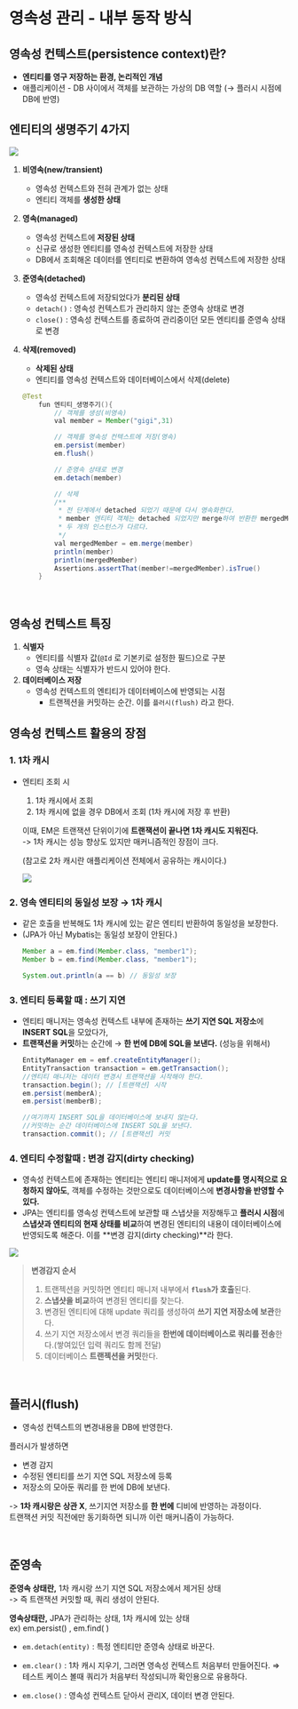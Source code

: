 # 영속성 관리 - 내부 동작 방식

## 영속성 컨텍스트(persistence context)란?
- **엔티티를 영구 저장하는 환경, 논리적인 개념**
- 애플리케이션 - DB 사이에서 객체를 보관하는 가상의 DB 역할 (→ 플러시 시점에 DB에 반영)

## 엔티티의 생명주기 4가지
<img src="https://velog.velcdn.com/images%2Fsooyoungh%2Fpost%2F817d1d35-6ef7-4f20-8c4b-c8ffff6a2ef4%2Fimage.png">

1. **비영속(new/transient)**
   - 영속성 컨텍스트와 전혀 관계가 없는 상태
   - 엔티티 객체를 **생성한 상태**
2. **영속(managed)**
   - 영속성 컨텍스트에 **저장된 상태**
   - 신규로 생성한 엔티티를 영속성 컨텍스트에 저장한 상태 
   - DB에서 조회해온 데이터를 엔티티로 변환하여 영속성 컨텍스트에 저장한 상태 
3. **준영속(detached)**
   - 영속성 컨텍스트에 저장되었다가 **분리된 상태**
   - `detach()` : 영속성 컨텍스트가 관리하지 않는 준영속 상태로 변경
   - `close()` : 영속성 컨텍스트를 종료하여 관리중이던 모든 엔티티를 준영속 상태로 변경
4. **삭제(removed)**
   - **삭제된 상태**
   - 엔티티를 영속성 컨텍스트와 데이터베이스에서 삭제(delete)

    ```java
    @Test
        fun 엔티티_생명주기(){
            // 객체를 생성(비영속)
            val member = Member("gigi",31)
    
            // 객체를 영속성 컨텍스트에 저장(영속)
            em.persist(member)
            em.flush()
    
            // 준영속 상태로 변경
            em.detach(member)
    
            // 삭제
            /**
             * 전 단계에서 detached 되었기 때문에 다시 영속화한다.
             * member 엔티티 객체는 detached 되었지만 merge하여 반환한 mergedMember 엔티티 객체는 영속화되었다.
             * 두 개의 인스턴스가 다르다.
             */
            val mergedMember = em.merge(member)
            println(member)
            println(mergedMember)
            Assertions.assertThat(member!=mergedMember).isTrue()
        }
    ```

<br>

## 영속성 컨텍스트 특징
1. **식별자**
   - 엔티티를 식별자 값(`@Id` 로 기본키로 설정한 필드)으로 구분
   - 영속 상태는 식별자가 반드시 있어야 한다.
2. **데이터베이스 저장**
   - 영속성 컨텍스트의 엔티티가 데이터베이스에 반영되는 시점
     - 트랜젝션을 커밋하는 순간. 이를 `플러시(flush)` 라고 한다.

## 영속성 컨텍스트 활용의 장점
### 1. 1차 캐시
- 엔티티 조회 시
  1. 1차 캐시에서 조회
  2. 1차 캐시에 없을 경우 DB에서 조회 (1차 캐시에 저장 후 반환)

    이때, EM은 트랜잭션 단위이기에 **트랜잭션이 끝나면 1차 캐시도 지워진다.** <br>
    -> 1차 캐시는 성능 향상도 있지만 매커니즘적인 장점이 크다.
    
    (참고로 2차 캐시란 애플리케이션 전체에서 공유하는 캐시이다.)

    <img src="https://velog.velcdn.com/images%2Fsooyoungh%2Fpost%2F4f098674-404b-4d03-9356-981ea2645c4c%2Fimage.png">

### 2. 영속 엔티티의 동일성 보장 → 1차 캐시
- 같은 호출을 반복해도 1차 캐시에 있는 같은 엔티티 반환하여 동일성을 보장한다.
- (JPA가 아닌 Mybatis는 동일성 보장이 안된다.)
    ```java
    Member a = em.find(Member.class, "member1");
    Member b = em.find(Member.class, "member1");
    
    System.out.println(a == b) // 동일성 보장
    ```

### 3. 엔티티 등록할 때 : 쓰기 지연
- 엔티티 매니저는 영속성 컨텍스트 내부에 존재하는 **쓰기 지연 SQL 저장소**에 **INSERT SQL**을 모았다가, <br>
- **트랜잭션을 커밋**하는 순간에 → **한 번에 DB에 SQL을 보낸다.** (성능을 위해서)
    ```java
    EntityManager em = emf.createEntityManager();
    EntityTransaction transaction = em.getTransaction();
    //엔티티 매니저는 데이터 변경시 트랜잭션을 시작해야 한다.
    transaction.begin(); // [트랜잭션] 시작
    em.persist(memberA);
    em.persist(memberB);
    
    //여기까지 INSERT SQL을 데이터베이스에 보내지 않는다.
    //커밋하는 순간 데이터베이스에 INSERT SQL을 보낸다.
    transaction.commit(); // [트랜잭션] 커밋
    ```

### 4. 엔티티 수정할때 : 변경 감지(dirty checking)
- 영속성 컨텍스트에 존재하는 엔티티는 엔티티 매니저에게 **update를 명시적으로 요청하지 않아도**, 객체를 수정하는 것만으로도 데이터베이스에 **변경사항을 반영할 수 있다.**
- JPA는 엔티티를 영속성 컨텍스트에 보관할 때 스냅샷을 저장해두고 **플러시 시점**에 **스냅샷과 엔티티의 현재 상태를 비교**하여 변경된 엔티티의 내용이 데이터베이스에 반영되도록 해준다. 이를 **변경 감지(dirty checking)**라 한다.

<img src="https://velog.velcdn.com/images%2Fsooyoungh%2Fpost%2F5ecd4713-a189-4a07-8c6d-a25fac317d47%2Fimage.png">

> **변경감지 순서**
> 1. 트랜젝션을 커밋하면 엔티티 매니저 내부에서 **`flush`가 호출**된다. 
> 2. **스냅샷을 비교**하여 변경된 엔티티를 찾는다. 
> 3. 변경된 엔티티에 대해 update 쿼리를 생성하여 **쓰기 지연 저장소에 보관**한다. 
> 4. 쓰기 지연 저장소에서 변경 쿼리들을 **한번에 데이터베이스로 쿼리를 전송**한다.(쌓여있던 입력 쿼리도 함께 전달)
> 5. 데이터베이스 **트랜젝션을 커밋**한다.

<br>

## 플러시(flush)
- 영속성 컨텍스트의 변경내용을 DB에 반영한다.

플러시가 발생하면
  - 변경 감지
  - 수정된 엔티티를 쓰기 지연 SQL 저장소에 등록
  - 저장소의 모아둔 쿼리를 한 번에 DB에 보낸다.

-> **1차 캐시랑은 상관 X**, 쓰기지연 저장소를 **한 번에** 디비에 반영하는 과정이다. <br>
트랜잭션 커밋 직전에만 동기화하면 되니까 이런 매커니즘이 가능하다.

<br>

## 준영속
**준영속 상태란,** 1차 캐시랑 쓰기 지연 SQL 저장소에서 제거된 상태 <br>
-> 즉 트랜잭션 커밋할 때, 쿼리 생성이 안된다.

**영속상태란,** JPA가 관리하는 상태, 1차 캐시에 있는 상태 <br>
ex) em.persist() , em.find( )

- `em.detach(entity)`
: 특정 엔티티만 준영속 상태로 바꾼다.

- `em.clear()`
: 1차 캐시 지우기, 그러면 영속성 컨텍스트 처음부터 만들어진다.
⇒ 테스트 케이스 볼때 쿼리가 처음부터 작성되니까 확인용으로 유용하다.

- `em.close()`
: 영속성 컨텍스트 닫아서 관리X, 데이터 변경 안된다.

